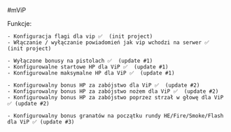 #mViP 

Funkcje: 

    - Konfiguracja flagi dla vip ✅  (init project)
    - Włączanie / wyłączanie powiadomień jak vip wchodzi na serwer ✅  (init project)

    - Wyłączone bonusy na pistolach ✅  (update #1)
    - Konfigurowalne startowe HP dla ViP ✅  (update #1)
    - Konfigurowalne maksymalne HP dla ViP ✅  (update #1)
    
    - Konfigurowalny bonus HP za zabójstwo dla ViP ✅  (update #2)
    - Konfigurowalny bonus HP za zabójstwo nożem dla ViP ✅  (update #2)
    - Konfigurowalny bonus HP za zabójstwo poprzez strzał w głowę dla ViP ✅ (update #2)

    - Konfigurowalny bonus granatów na początku rundy HE/Fire/Smoke/Flash dla ViP ✅ (update #3)